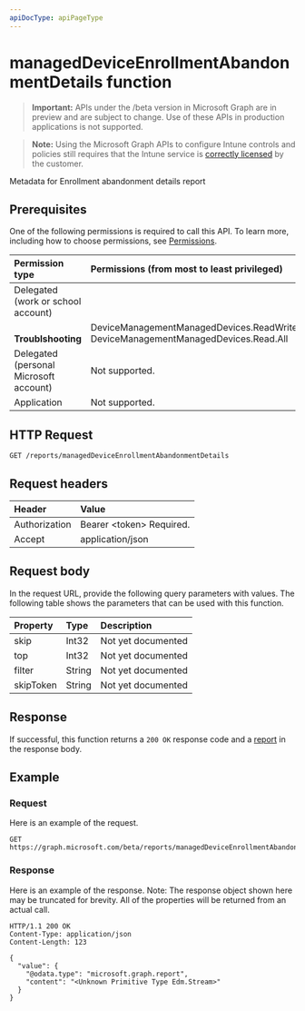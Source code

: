 ```yaml
---
apiDocType: apiPageType
---
```

# managedDeviceEnrollmentAbandonmentDetails function

> **Important:** APIs under the /beta version in Microsoft Graph are in preview and are subject to change. Use of these APIs in production applications is not supported.

> **Note:** Using the Microsoft Graph APIs to configure Intune controls and policies still requires that the Intune service is [correctly licensed](https://go.microsoft.com/fwlink/?linkid=839381) by the customer.

Metadata for Enrollment abandonment details report
## Prerequisites
One of the following permissions is required to call this API. To learn more, including how to choose permissions, see [Permissions](../../../concepts/permissions_reference.md).

|Permission type|Permissions (from most to least privileged)|
|:---|:---|
|Delegated (work or school account)||
| &nbsp; &nbsp; **Troublshooting** | DeviceManagementManagedDevices.ReadWrite.All, DeviceManagementManagedDevices.Read.All|
|Delegated (personal Microsoft account)|Not supported.|
|Application|Not supported.|

## HTTP Request
<!-- {
  "blockType": "ignored"
}
-->
``` http
GET /reports/managedDeviceEnrollmentAbandonmentDetails
```

## Request headers
|Header|Value|
|:---|:---|
|Authorization|Bearer &lt;token&gt; Required.|
|Accept|application/json|

## Request body
In the request URL, provide the following query parameters with values.
The following table shows the parameters that can be used with this function.

|Property|Type|Description|
|:---|:---|:---|
|skip|Int32|Not yet documented|
|top|Int32|Not yet documented|
|filter|String|Not yet documented|
|skipToken|String|Not yet documented|



## Response
If successful, this function returns a `200 OK` response code and a [report](../resources/intune_troubleshooting_report.md) in the response body.

## Example
### Request
Here is an example of the request.
``` http
GET https://graph.microsoft.com/beta/reports/managedDeviceEnrollmentAbandonmentDetails(skip=4,top=3,filter='parameterValue',skipToken='parameterValue')
```

### Response
Here is an example of the response. Note: The response object shown here may be truncated for brevity. All of the properties will be returned from an actual call.
``` http
HTTP/1.1 200 OK
Content-Type: application/json
Content-Length: 123

{
  "value": {
    "@odata.type": "microsoft.graph.report",
    "content": "<Unknown Primitive Type Edm.Stream>"
  }
}
```





